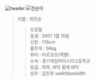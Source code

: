 ![header](https://capsule-render.vercel.app/api?type=Waving&color=CC3D3D&height=200&section=header&text=4기생위키&fontSize=50&animation=fadeIn&fontColor=DDDDDD)
![진순이](https://search.pstatic.net/common/?src=http%3A%2F%2Fblogfiles.naver.net%2FMjAyMTA0MDlfMjkz%2FMDAxNjE3OTI5ODU4MTYx.LVWnbwICKWBlm1yZd3ENLz0L1GM32yV5isl1Ej3Eb9Mg.5PewcZHd6NxBPHLPviq-NiKdv8h7tRIkLotBqigXRlYg.JPEG.chr0395%2FKakaoTalk_20210409_095522574.jpg&type=sc960_832)  
> 이름 : 최진순
>> 프로필
</br>출생 : 2007 1월 15일  
신장 : 176cm   
몸무게 : 56kg  
취미 : 타르코프(역병)  
소속 : 경기게임마이스터고등학교  
등급 : 최하, 바닥 밑에 바닥  
성우 : 김진후
sadkfjbaskldfh